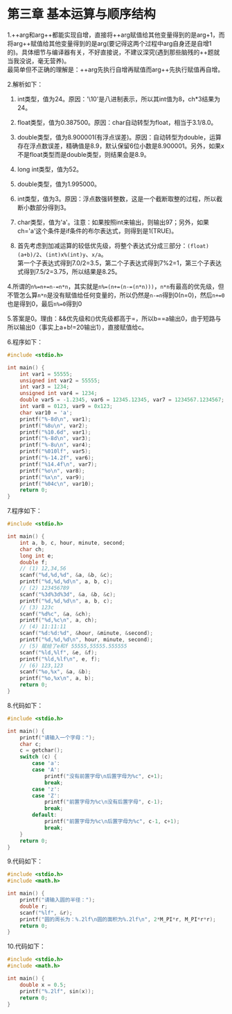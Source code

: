 # 第三章 基本运算与顺序结构

1.++arg和arg++都能实现自增，直接将++arg赋值给其他变量得到的是arg+1，而将arg++赋值给其他变量得到的是arg(要记得这两个过程中arg自身还是自增1的)。具体细节与编译器有关，不好直接说，不建议深究(遇到那些脑残的++题就当我没说，毫无营养)。<br/>
最简单但不正确的理解是：++arg先执行自增再赋值而arg++先执行赋值再自增。

2.解析如下：
1. int类型，值为24。原因：'\10'是八进制表示，所以其int值为8，ch*3结果为24。
2. float类型，值为0.387500。原因：char自动转型为float，相当于3.1/8.0。
3. double类型，值为8.900001(有浮点误差)。原因：自动转型为double，运算存在浮点数误差，精确值是8.9，默认保留6位小数是8.900001。另外，如果x不是float类型而是double类型，则结果会是8.9。
4. long int类型，值为52。
5. double类型，值为1.995000。
6. int类型，值为3。原因：浮点数强转整数，这是一个截断取整的过程，所以截断小数部分得到3。
7. char类型，值为'a'。注意：如果按照int来输出，则输出97；另外，如果ch='a'这个条件是if条件的布尔表达式，则得到是1(TRUE)。

3. 首先考虑到加减运算的较低优先级，将整个表达式分成三部分：`(float)(a+b)/2`、`(int)x%(int)y`、`x/a`。<br/>
第一个子表达式得到7.0/2=3.5，第二个子表达式得到7%2=1，第三个子表达式得到7.5/2=3.75，所以结果是8.25。

4.所谓的`n%=n+=n-=n*n`，其实就是`n%=(n+=(n-=(n*n)))`，`n*n`有最高的优先级，但不管怎么算`n*n`是没有赋值给任何变量的，所以仍然是`n-=n`得到0(n=0)，然后`n+=0`也是得到0，最后`n%=0`得到0

5.答案是0。理由：&&优先级和()优先级都高于=，所以b==a输出0，由于短路与所以输出0（事实上a+b!=20输出1），直接赋值给c。

6.程序如下：
```c
#include <stdio.h>

int main() {
    int var1 = 55555;
    unsigned int var2 = 55555;
    int var3 = 1234;
    unsigned int var4 = 1234;
    double var5 = -1.2345, var6 = 12345.12345, var7 = 1234567.1234567;
    int var8 = 0123, var9 = 0x123;
    char var10 = 'a';
    printf("%-8d\n", var1);
    printf("%8u\n", var2);
    printf("%10.6d", var1);
    printf("%-8d\n", var3);
    printf("%-8u\n", var4);
    printf("%010lf", var5);
    printf("%-14.2f", var6);
    printf("%14.4f\n", var7);
    printf("%o\n", var8);
    printf("%x\n", var9);
    printf("%04c\n", var10);
    return 0;
}
```

7.程序如下：
```c
#include <stdio.h>

int main() {
    int a, b, c, hour, minute, second;
    char ch;
    long int e;
    double f;
    // (1) 12,34,56
    scanf("%d,%d,%d", &a, &b, &c);
    printf("%d,%d,%d\n", a, b, c);
    // (2) 123456789
    scanf("%3d%3d%3d", &a, &b, &c);
    printf("%d,%d,%d\n", a, b, c);
    // (3) 123c
    scanf("%d%c", &a, &ch);
    printf("%d,%c\n", a, ch);
    // (4) 11:11:11
    scanf("%d:%d:%d", &hour, &minute, &second);
    printf("%d,%d,%d\n", hour, minute, second);
    // (5) 赋给了e和f 55555,55555.555555
    scanf("%ld,%lf", &e, &f);
    printf("%ld,%lf\n", e, f);
    // (6) 123,123
    scanf("%o,%x", &a, &b);
    printf("%o,%x\n", a, b);
    return 0;
}
```

8.代码如下：
```c
#include <stdio.h>

int main() {
    printf("请输入一个字母：");
    char c;
    c = getchar();
    switch (c) {
        case 'a':
        case 'A':
            printf("没有前置字母\n后置字母为%c", c+1);
            break;
        case 'z':
        case 'Z':
            printf("前置字母为%c\n没有后置字母", c-1);
            break;
        default:
            printf("前置字母为%c\n后置字母为%c", c-1, c+1);
            break;
    }
    return 0;
}
```

9.代码如下：
```c
#include <stdio.h>
#include <math.h>

int main() {
    printf("请输入圆的半径：");
    double r;
    scanf("%lf", &r);
    printf("圆的周长为：%.2lf\n圆的面积为%.2lf\n", 2*M_PI*r, M_PI*r*r);
    return 0;
}
```

10.代码如下：
```c
#include <stdio.h>
#include <math.h>

int main() {
    double x = 0.5;
    printf("%.2lf", sin(x));
    return 0;
}
```
